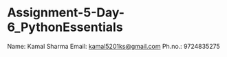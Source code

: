 # Assignment-5-Day-6_PythonEssentials
Name: Kamal Sharma
Email: kamal5201ks@gmail.com
Ph.no.: 9724835275

